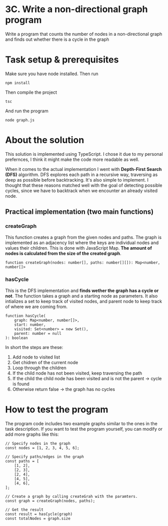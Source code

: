 # 3C. Write a non-directional graph program
Write a program that counts the number of nodes in a non-directional graph and finds out whether there is a cycle in the graph

# Task setup & prerequisites

Make sure you have node installed. Then run

```
npm install
```

Then compile the project 

```
tsc
```

And run the program
```
node graph.js
```

# About the solution

This solution is implemented using TypeScript. I chose it due to my personal prefernces, I think it might make the code more readable as well.

When it comes to the actual implementation I went with **Depth-First Search (DFS)** algorithm. DFS explores each path in a recursive way, traversing as deep as possible before backtracking.  It's also simple to implement. I thought that these reasons matched well with the goal of detecting possible cycles, since we have to backtrack when we encounter an already visited node.

## Practical implementation (two main functions)

### createGraph 
This function creates a graph from the given nodes and paths. The graph is implemented as an adjacency list where the keys are individual nodes and values their children. This is done with JavaScript Map. **The amount of nodes is calculated from the size of the created graph**.

```
function createGraph(nodes: number[], paths: number[][]): Map<number, number[]>
```

### hasCycle
This is the DFS implementation and **finds wether the graph has a cycle or not**. The function takes a graph and a starting node as parameters. It also intializes a set to keep track of visited nodes, and parent node to keep track of where we are coming from.

```
function hasCycle(
	graph: Map<number, number[]>,
	start: number,
	visited: Set<number> = new Set(),
	parent: number = null
): boolean 
```

In short the steps are these:
1. Add node to visited list
2. Get chidren of the current node
3. Loop through the children
4. If the child node has not been visited, keep traversing the path
5. If the child the child node has been visited and is not the parent -> cycle is found
6. Otherwise return false -> the graph has no cycles

# How to test the program

The program code includes two example graphs similar to the ones in the task description. If you want to test the program yourself, you can modify or add more graphs like this:


```
// Specify nodes in the graph
const nodes = [1, 2, 3, 4, 5, 6];

// Specify paths/edges in the graph
const paths = [
	[1, 2],
	[2, 3],
	[2, 4],
	[4, 5],
	[4, 6],
];

// Create a graph by calling createGrah with the paramters.
const graph = createGraph(nodes, paths);

// Get the result
const result = hasCycle(graph)
const totalNodes = graph.size
```

